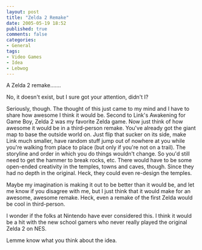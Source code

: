 ```yaml
---
layout: post
title: "Zelda 2 Remake"
date: 2005-05-19 18:52
published: true
comments: false
categories:
- General
tags:
- Video Games
- Idea
- Lebwog
---
```

A Zelda 2 remake.......
<!-- more -->

No, it doesn't exist, but I sure got your attention, didn't I?

Seriously, though.  The thought of this just came to my mind and I have to share how awesome I think it would be.  Second to Link's Awakening for Game Boy, Zelda 2 was my favorite Zelda game.  Now just think of how awesome it would be in a third-person remake.  You've already got the giant map to base the outside world on.  Just flip that sucker on its side, make Link much smaller, have random stuff jump out of nowhere at you while you're walking from place to place (but only if you're not on a trail).  The storyline and order in which you do things wouldn't change.  So you'd still need to get the hammer to break rocks, etc.  There would have to be some open-ended creativity in the temples, towns and caves, though.  Since they had no depth in the original.  Heck, they could even re-design the temples.

Maybe my imagination is making it out to be better than it would be, and let me know if you disagree with me, but I just think that it would make for an awesome, awesome remake.  Heck, even a remake of the first Zelda would be cool in third-person.

I wonder if the folks at Nintendo have ever considered this.  I think it would be a hit with the new school gamers who never really played the original Zelda 2 on NES.

Lemme know what you think about the idea.
